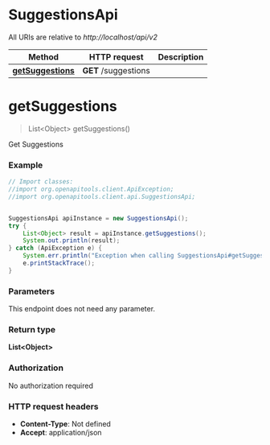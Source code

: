 # SuggestionsApi

All URIs are relative to *http://localhost/api/v2*

Method | HTTP request | Description
------------- | ------------- | -------------
[**getSuggestions**](SuggestionsApi.md#getSuggestions) | **GET** /suggestions | 


<a name="getSuggestions"></a>
# **getSuggestions**
> List&lt;Object&gt; getSuggestions()



Get Suggestions

### Example
```java
// Import classes:
//import org.openapitools.client.ApiException;
//import org.openapitools.client.api.SuggestionsApi;


SuggestionsApi apiInstance = new SuggestionsApi();
try {
    List<Object> result = apiInstance.getSuggestions();
    System.out.println(result);
} catch (ApiException e) {
    System.err.println("Exception when calling SuggestionsApi#getSuggestions");
    e.printStackTrace();
}
```

### Parameters
This endpoint does not need any parameter.

### Return type

**List&lt;Object&gt;**

### Authorization

No authorization required

### HTTP request headers

 - **Content-Type**: Not defined
 - **Accept**: application/json

